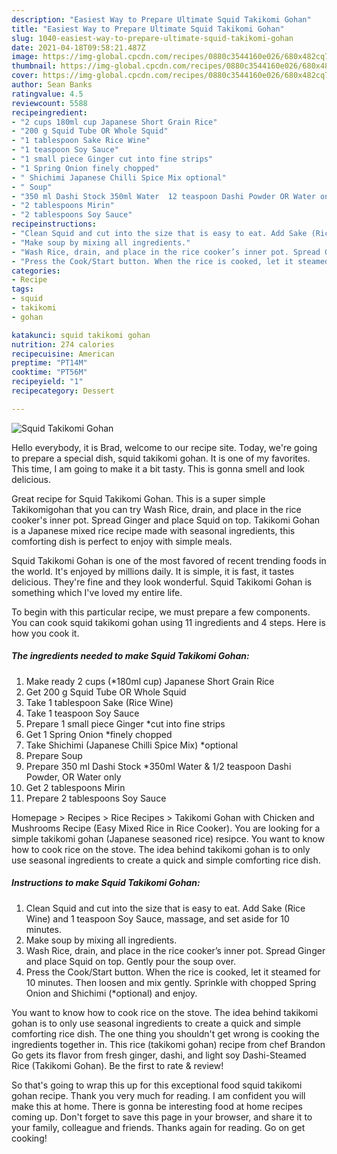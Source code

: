 ```yaml
---
description: "Easiest Way to Prepare Ultimate Squid Takikomi Gohan"
title: "Easiest Way to Prepare Ultimate Squid Takikomi Gohan"
slug: 1040-easiest-way-to-prepare-ultimate-squid-takikomi-gohan
date: 2021-04-18T09:58:21.487Z
image: https://img-global.cpcdn.com/recipes/0880c3544160e026/680x482cq70/squid-takikomi-gohan-recipe-main-photo.jpg
thumbnail: https://img-global.cpcdn.com/recipes/0880c3544160e026/680x482cq70/squid-takikomi-gohan-recipe-main-photo.jpg
cover: https://img-global.cpcdn.com/recipes/0880c3544160e026/680x482cq70/squid-takikomi-gohan-recipe-main-photo.jpg
author: Sean Banks
ratingvalue: 4.5
reviewcount: 5588
recipeingredient:
- "2 cups 180ml cup Japanese Short Grain Rice"
- "200 g Squid Tube OR Whole Squid"
- "1 tablespoon Sake Rice Wine"
- "1 teaspoon Soy Sauce"
- "1 small piece Ginger cut into fine strips"
- "1 Spring Onion finely chopped"
- " Shichimi Japanese Chilli Spice Mix optional"
- " Soup"
- "350 ml Dashi Stock 350ml Water  12 teaspoon Dashi Powder OR Water only"
- "2 tablespoons Mirin"
- "2 tablespoons Soy Sauce"
recipeinstructions:
- "Clean Squid and cut into the size that is easy to eat. Add Sake (Rice Wine) and 1 teaspoon Soy Sauce, massage, and set aside for 10 minutes."
- "Make soup by mixing all ingredients."
- "Wash Rice, drain, and place in the rice cooker’s inner pot. Spread Ginger and place Squid on top. Gently pour the soup over."
- "Press the Cook/Start button. When the rice is cooked, let it steamed for 10 minutes. Then loosen and mix gently. Sprinkle with chopped Spring Onion and Shichimi (*optional) and enjoy."
categories:
- Recipe
tags:
- squid
- takikomi
- gohan

katakunci: squid takikomi gohan 
nutrition: 274 calories
recipecuisine: American
preptime: "PT14M"
cooktime: "PT56M"
recipeyield: "1"
recipecategory: Dessert

---
```



![Squid Takikomi Gohan](https://img-global.cpcdn.com/recipes/0880c3544160e026/680x482cq70/squid-takikomi-gohan-recipe-main-photo.jpg)

Hello everybody, it is Brad, welcome to our recipe site. Today, we're going to prepare a special dish, squid takikomi gohan. It is one of my favorites. This time, I am going to make it a bit tasty. This is gonna smell and look delicious.

Great recipe for Squid Takikomi Gohan. This is a super simple Takikomigohan that you can try Wash Rice, drain, and place in the rice cooker&#39;s inner pot. Spread Ginger and place Squid on top. Takikomi Gohan is a Japanese mixed rice recipe made with seasonal ingredients, this comforting dish is perfect to enjoy with simple meals.

Squid Takikomi Gohan is one of the most favored of recent trending foods in the world. It's enjoyed by millions daily. It is simple, it is fast, it tastes delicious. They're fine and they look wonderful. Squid Takikomi Gohan is something which I've loved my entire life.


To begin with this particular recipe, we must prepare a few components. You can cook squid takikomi gohan using 11 ingredients and 4 steps. Here is how you cook it.

<!--inarticleads1-->

##### The ingredients needed to make Squid Takikomi Gohan:

1. Make ready 2 cups (*180ml cup) Japanese Short Grain Rice
1. Get 200 g Squid Tube OR Whole Squid
1. Take 1 tablespoon Sake (Rice Wine)
1. Take 1 teaspoon Soy Sauce
1. Prepare 1 small piece Ginger *cut into fine strips
1. Get 1 Spring Onion *finely chopped
1. Take  Shichimi (Japanese Chilli Spice Mix) *optional
1. Prepare  Soup
1. Prepare 350 ml Dashi Stock *350ml Water &amp; 1/2 teaspoon Dashi Powder, OR Water only
1. Get 2 tablespoons Mirin
1. Prepare 2 tablespoons Soy Sauce


Homepage &gt; Recipes &gt; Rice Recipes &gt; Takikomi Gohan with Chicken and Mushrooms Recipe (Easy Mixed Rice in Rice Cooker). You are looking for a simple takikomi gohan (Japanese seasoned rice) resipce. You want to know how to cook rice on the stove. The idea behind takikomi gohan is to only use seasonal ingredients to create a quick and simple comforting rice dish. 

<!--inarticleads2-->

##### Instructions to make Squid Takikomi Gohan:

1. Clean Squid and cut into the size that is easy to eat. Add Sake (Rice Wine) and 1 teaspoon Soy Sauce, massage, and set aside for 10 minutes.
1. Make soup by mixing all ingredients.
1. Wash Rice, drain, and place in the rice cooker’s inner pot. Spread Ginger and place Squid on top. Gently pour the soup over.
1. Press the Cook/Start button. When the rice is cooked, let it steamed for 10 minutes. Then loosen and mix gently. Sprinkle with chopped Spring Onion and Shichimi (*optional) and enjoy.


You want to know how to cook rice on the stove. The idea behind takikomi gohan is to only use seasonal ingredients to create a quick and simple comforting rice dish. The one thing you shouldn&#39;t get wrong is cooking the ingredients together in. This rice (takikomi gohan) recipe from chef Brandon Go gets its flavor from fresh ginger, dashi, and light soy Dashi-Steamed Rice (Takikomi Gohan). Be the first to rate &amp; review! 

So that's going to wrap this up for this exceptional food squid takikomi gohan recipe. Thank you very much for reading. I am confident you will make this at home. There is gonna be interesting food at home recipes coming up. Don't forget to save this page in your browser, and share it to your family, colleague and friends. Thanks again for reading. Go on get cooking!
